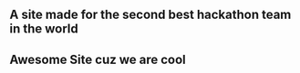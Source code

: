 ## A site made for the **second** best hackathon team in the world

## Awesome Site cuz we are cool
